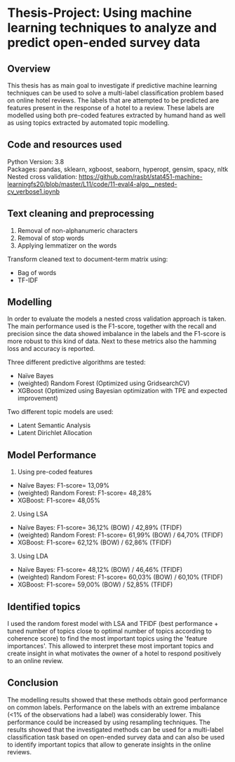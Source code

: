# Thesis-Project: Using machine learning techniques to analyze and predict open-ended survey data
## Overview
This thesis has as main goal to investigate if predictive machine learning techniques can be used to solve a multi-label classification problem based on online hotel reviews. 
The labels that are attempted to be predicted are features present in the response of a hotel to a review. These labels are modelled using both pre-coded features extracted by humand hand as well as using topics extracted by automated topic modelling.

## Code and resources used
Python Version: 3.8  
Packages: pandas, sklearn, xgboost, seaborn, hyperopt, gensim, spacy, nltk  
Nested cross validation: https://github.com/rasbt/stat451-machine-learningfs20/blob/master/L11/code/11-eval4-algo__nested-cv_verbose1.ipynb

## Text cleaning and preprocessing
1. Removal of non-alphanumeric characters  
2. Removal of stop words  
3. Applying lemmatizer on the words

Transform cleaned text to document-term matrix using:  
   - Bag of words   
   - TF-IDF

## Modelling 
In order to evaluate the models a nested cross validation approach is taken.   
The main performance used is the F1-score, together with the recall and precision since the data showed imbalance in the labels and the F1-score is more robust to this kind of data. Next to these metrics also the hamming loss and accuracy is reported.   

Three different predictive algorithms are tested:  
-  Naïve Bayes  
-  (weighted) Random Forest  (Optimized using GridsearchCV)
-  XGBoost                   (Optimized using Bayesian optimization with TPE and expected improvement)

Two different topic models are used:  
-  Latent Semantic Analysis
-  Latent Dirichlet Allocation

## Model Performance 
1. Using pre-coded features 
-  Naïve Bayes: F1-score= 13,09%
-  (weighted) Random Forest: F1-score= 48,28%
-  XGBoost: F1-score= 48,05%
2. Using LSA
-  Naïve Bayes: F1-score= 36,12% (BOW) / 42,89% (TFIDF)    
-  (weighted) Random Forest: F1-score= 61,99% (BOW) / 64,70% (TFIDF)   
-  XGBoost: F1-score= 62,12% (BOW) / 62,86% (TFIDF)  
3. Using LDA
-  Naïve Bayes: F1-score= 48,12% (BOW) / 46,46% (TFIDF)   
-  (weighted) Random Forest: F1-score= 60,03% (BOW) / 60,10% (TFIDF)  
-  XGBoost: F1-score= 59,00% (BOW) / 52,85% (TFIDF)  

## Identified topics
I used the random forest model with LSA and TFIDF (best performance + tuned number of topics close to optimal number of topics according to coherence score) to find the most important topics using the 'feature importances'. This allowed to interpret these most important topics and create insight in what motivates the owner of a hotel to respond positively to an online review. 

## Conclusion
The modelling results showed that these methods obtain good performance on common labels. Performance on the labels with an extreme imbalance (<1% of the observations had a label) was considerably lower. This performance could be increased by using resampling techniques. The results showed that the investigated methods can be used for a multi-label classification task based on open-ended survey data and can also be used to identify important topics that allow to generate insights in the online reviews.  






